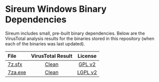 # Sireum Windows Binary Dependencies

Sireum includes small, pre-built binary dependencies.
Below are the VirusTotal analysis results for the binaries stored in 
this repository (when each of the binaries was last updated).

| File | VirusTotal Result | License |
| :--- | :---: | :---: |
| [7z.sfx](https://github.com/sireum/bin-windows/blob/0a1bde2bc5462458b09056a377982afac9eed77e/7z.sfx?raw=true) | [Clean](https://www.virustotal.com/gui/url/5bdbd15663f17a1a6e263db1cc4cc5d5dbc963e4719a05cb627cb38e7fac321b/detection) | [GPL v2](https://github.com/sireum/7z-sfx/blob/master/README.txt#L176) |
| [7za.exe](https://github.com/sireum/bin-windows/blob/0a1bde2bc5462458b09056a377982afac9eed77e/7za.exe?raw=true) | [Clean](https://www.virustotal.com/gui/url/5172db6c2ef92be9c5939dc3d9672d13f60b61692c889c4883849c20b5f8e173/detection) | [LGPL v2](https://www.7-zip.org/license.txt) |
